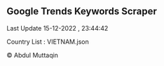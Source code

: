 

## Google Trends Keywords Scraper 
 
Last Update 15-12-2022 , 23:44:42

Country List :
VIETNAM.json



© Abdul Muttaqin 
